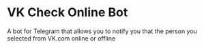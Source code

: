 # VK Check Online Bot
A bot for Telegram that allows you to notify you that the person you selected from VK.com online or offline
